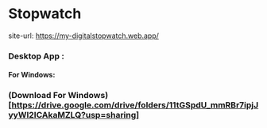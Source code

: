 # Stopwatch

  site-url: https://my-digitalstopwatch.web.app/
### Desktop App :
 #### For Windows:
### (Download For Windows) [https://drive.google.com/drive/folders/11tGSpdU_mmRBr7ipjJyyWI2ICAkaMZLQ?usp=sharing]
